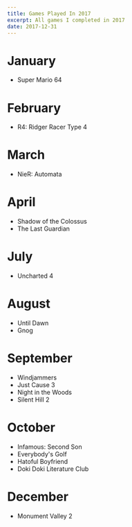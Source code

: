 ```yaml
---
title: Games Played In 2017
excerpt: All games I completed in 2017
date: 2017-12-31
---
```


# January
- Super Mario 64

# February
- R4: Ridger Racer Type 4

# March
- NieR: Automata

# April
- Shadow of the Colossus
- The Last Guardian

# July
- Uncharted 4

# August
- Until Dawn
- Gnog

# September
- Windjammers
- Just Cause 3
- Night in the Woods
- Silent Hill 2

# October
- Infamous: Second Son
- Everybody's Golf
- Hatoful Boyfriend
- Doki Doki Literature Club

# December
- Monument Valley 2 